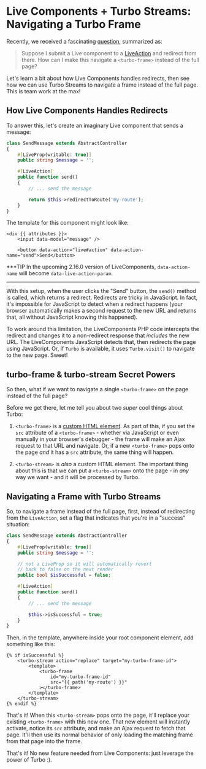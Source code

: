 # Live Components + Turbo Streams: Navigating a Turbo Frame

Recently, we received a fascinating [question](https://symfonycasts.com/screencast/last-stack/live-components#comment-31545),
summarized as:

> Suppose I submit a Live component to a [LiveAction](https://symfony.com/bundles/ux-live-component/current/index.html#actions)
> and redirect from there. How can I make this navigate a `<turbo-frame>` instead
> of the full page?

Let's learn a bit about how Live Components handles redirects, then see how we can
use Turbo Streams to navigate a frame instead of the full page. This is team work
at the max!

## How Live Components Handles Redirects

To answer this, let's create an imaginary Live component that sends a message:

```php
class SendMessage extends AbstractController
{
    #[LiveProp(writable: true)]
    public string $message = '';

    #[LiveAction]
    public function send()
    {
        // ... send the message

        return $this->redirectToRoute('my-route');
    }
}
```

The template for this component might look like:

```twig
<div {{ attributes }}>
    <input data-model="message" />

    <button data-action="live#action" data-action-name="send">Send</button>
```

***TIP
In the upcoming 2.16.0 version of LiveComponents, `data-action-name` will become
`data-live-action-param`.
***

With this setup, when the user clicks the "Send" button, the `send()` method is
called, which returns a redirect. Redirects are tricky in JavaScript. In fact,
it's impossible for JavaScript to detect when a redirect happens (your browser
automatically makes a second request to the new URL and returns that, all without
JavaScript knowing this happened).

To work around this limitation, the LiveComponents PHP code intercepts the redirect
and changes it to a non-redirect response that *includes* the new URL. The LiveComponents
JavaScript detects that, then redirects the page using JavaScript. Or, if `Turbo` is
available, it uses `Turbo.visit()` to navigate to the new page. Sweet!

## turbo-frame & turbo-stream Secret Powers

So then, what if we want to navigate a single `<turbo-frame>` on the page instead
of the full page?

Before we get there, let me tell you about two *super* cool things about Turbo:

1. `<turbo-frame>` is a [custom HTML element](https://developer.mozilla.org/en-US/docs/Web/API/Web_components/Using_custom_elements).
   As part of this, if you set the `src` attribute of a `<turbo-frame>` - whether
   via JavaScript or even manually in your browser's debugger - the frame will make
   an Ajax request to that URL and navigate. Or, if a new `<turbo-frame>` pops
   onto the page *and* it has a `src` attribute, the same thing will happen.

2. `<turbo-stream>` is *also* a custom HTML element. The important thing about this
   is that we can put a `<turbo-stream>` onto the page - in *any* way we want - and
   it will be processed by Turbo.

## Navigating a Frame with Turbo Streams

So, to navigate a frame instead of the full page, first, instead of redirecting
from the `LiveAction`, set a flag that indicates that you're in a "success" situation:

```php
class SendMessage extends AbstractController
{
    #[LiveProp(writable: true)]
    public string $message = '';

    // not a LiveProp so it will automatically revert
    // back to false on the next render
    public bool $isSuccessful = false;

    #[LiveAction]
    public function send()
    {
        // ... send the message

        $this->isSuccessful = true;
    }
}
```

Then, in the template, anywhere inside your root component element, add something like this:

```twig
{% if isSuccessful %}
    <turbo-stream action="replace" target="my-turbo-frame-id">
        <template>
            <turbo-frame
                id="my-turbo-frame-id"
                src="{{ path('my-route') }}"
            ></turbo-frame>
        </template>
    </turbo-stream>
{% endif %}
```

That's it! When this `<turbo-stream>` pops onto the page, it'll replace your existing
`<turbo-frame>` with this new one. That new element will instantly activate,
notice its `src` attribute, and make an Ajax request to fetch that page. It'll
then use its normal behavior of only loading the matching frame from that page
into the frame.

That's it! No new feature needed from Live Components: just leverage the power of
Turbo :).
